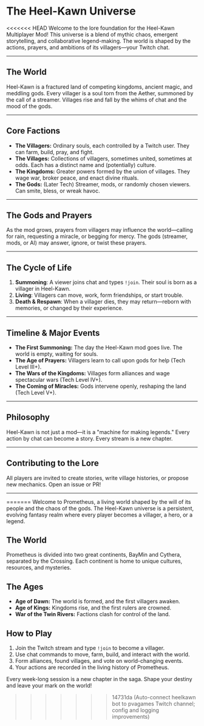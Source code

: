 # The Heel-Kawn Universe

<<<<<<< HEAD
Welcome to the lore foundation for the Heel-Kawn Multiplayer Mod! This universe is a blend of mythic chaos, emergent storytelling, and collaborative legend-making. The world is shaped by the actions, prayers, and ambitions of its villagers—your Twitch chat.

---

## The World

Heel-Kawn is a fractured land of competing kingdoms, ancient magic, and meddling gods. Every villager is a soul torn from the Aether, summoned by the call of a streamer. Villages rise and fall by the whims of chat and the mood of the gods.

---

## Core Factions

- **The Villagers:** Ordinary souls, each controlled by a Twitch user. They can farm, build, pray, and fight.
- **The Villages:** Collections of villagers, sometimes united, sometimes at odds. Each has a distinct name and (potentially) culture.
- **The Kingdoms:** Greater powers formed by the union of villages. They wage war, broker peace, and enact divine rituals.
- **The Gods:** (Later Tech) Streamer, mods, or randomly chosen viewers. Can smite, bless, or wreak havoc.

---

## The Gods and Prayers

As the mod grows, prayers from villagers may influence the world—calling for rain, requesting a miracle, or begging for mercy. The gods (streamer, mods, or AI) may answer, ignore, or twist these prayers.

---

## The Cycle of Life

1. **Summoning**: A viewer joins chat and types `!join`. Their soul is born as a villager in Heel-Kawn.
2. **Living**: Villagers can move, work, form friendships, or start trouble.
3. **Death & Respawn**: When a villager dies, they may return—reborn with memories, or changed by their experience.

---

## Timeline & Major Events

- **The First Summoning:** The day the Heel-Kawn mod goes live. The world is empty, waiting for souls.
- **The Age of Prayers:** Villagers learn to call upon gods for help (Tech Level III+).
- **The Wars of the Kingdoms:** Villages form alliances and wage spectacular wars (Tech Level IV+).
- **The Coming of Miracles:** Gods intervene openly, reshaping the land (Tech Level V+).

---

## Philosophy

Heel-Kawn is not just a mod—it is a "machine for making legends." Every action by chat can become a story. Every stream is a new chapter.

---

## Contributing to the Lore

All players are invited to create stories, write village histories, or propose new mechanics. Open an issue or PR!

---
=======
Welcome to Prometheus, a living world shaped by the will of its people and the chaos of the gods. The Heel-Kawn universe is a persistent, evolving fantasy realm where every player becomes a villager, a hero, or a legend.

## The World
Prometheus is divided into two great continents, BayMin and Cythera, separated by the Crossing. Each continent is home to unique cultures, resources, and mysteries.

## The Ages
- **Age of Dawn:** The world is formed, and the first villagers awaken.
- **Age of Kings:** Kingdoms rise, and the first rulers are crowned.
- **War of the Twin Rivers:** Factions clash for control of the land.

## How to Play
1. Join the Twitch stream and type `!join` to become a villager.
2. Use chat commands to move, farm, build, and interact with the world.
3. Form alliances, found villages, and vote on world-changing events.
4. Your actions are recorded in the living history of Prometheus.

Every week-long session is a new chapter in the saga. Shape your destiny and leave your mark on the world!
>>>>>>> 14731da (Auto-connect heelkawn bot to pvagames Twitch channel; config and logging improvements)
